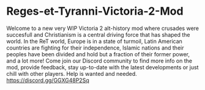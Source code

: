# Reges-et-Tyranni-Victoria-2-Mod
Welcome to a new very WIP Victoria 2 alt-history mod where crusades were succesfull and Christianism is a central driving force that has shaped the world. In the ReT world, Europe is in a state of turmoil, Latin American countries are fighting for their independence, Islamic nations and their peoples have been divided and hold but a fraction of their former power, and a lot more! 
Come join our Discord community to find more info on the mod, provide feedback, stay up-to-date with the latest developments or just chill with other players. Help is wanted and needed.
https://discord.gg/GGXG48P2Sq
